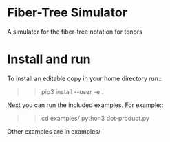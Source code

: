 Fiber-Tree Simulator
=======================

A simulator for the fiber-tree notation for tenors

Install and run
===============

To install an editable copy in your home directory run::

  >> pip3 install --user -e .

Next you can run the included examples. For example::

  >> cd examples/
  >> python3 dot-product.py

Other examples are in examples/

